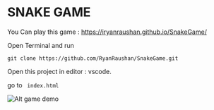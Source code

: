 # SNAKE GAME

You  Can play this game : https://iryanraushan.github.io/SnakeGame/

Open Terminal and run 
```
git clone https://github.com/RyanRaushan/SnakeGame.git
```

Open this project in editor : vscode.

go to ``` index.html```

![Alt game demo](img/demo.png)
